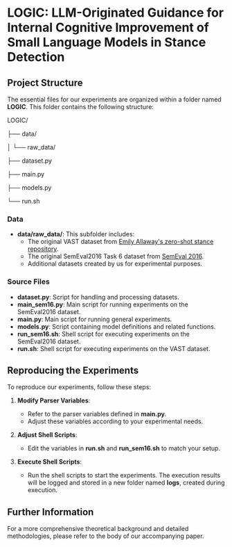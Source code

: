 # LOGIC: LLM-Originated Guidance for Internal Cognitive Improvement of Small Language Models in Stance Detection

## Project Structure

The essential files for our experiments are organized within a folder named **LOGIC**. This folder contains the following structure:

LOGIC/  


├── data/    


│ └── raw_data/  


├── dataset.py  


├── main.py  


├── models.py  

└── run.sh  


### Data

- **data/raw_data/**: This subfolder includes:
  - The original VAST dataset from [Emily Allaway's zero-shot stance repository](https://github.com/emilyallaway/zero-shot-stance).
  - The original SemEval2016 Task 6 dataset from [SemEval 2016](https://alt.qcri.org/semeval2016/).
  - Additional datasets created by us for experimental purposes.

### Source Files

- **dataset.py**: Script for handling and processing datasets.
- **main_sem16.py**: Main script for running experiments on the SemEval2016 dataset.
- **main.py**: Main script for running general experiments.
- **models.py**: Script containing model definitions and related functions.
- **run_sem16.sh**: Shell script for executing experiments on the SemEval2016 dataset.
- **run.sh**: Shell script for executing experiments on the VAST dataset.

## Reproducing the Experiments

To reproduce our experiments, follow these steps:

1. **Modify Parser Variables**:
   - Refer to the parser variables defined in **main.py**.
   - Adjust these variables according to your experimental needs.

2. **Adjust Shell Scripts**:
   - Edit the variables in **run.sh** and **run_sem16.sh** to match your setup.

3. **Execute Shell Scripts**:
   - Run the shell scripts to start the experiments. The execution results will be logged and stored in a new folder named **logs**, created during execution.

## Further Information

For a more comprehensive theoretical background and detailed methodologies, please refer to the body of our accompanying paper.

